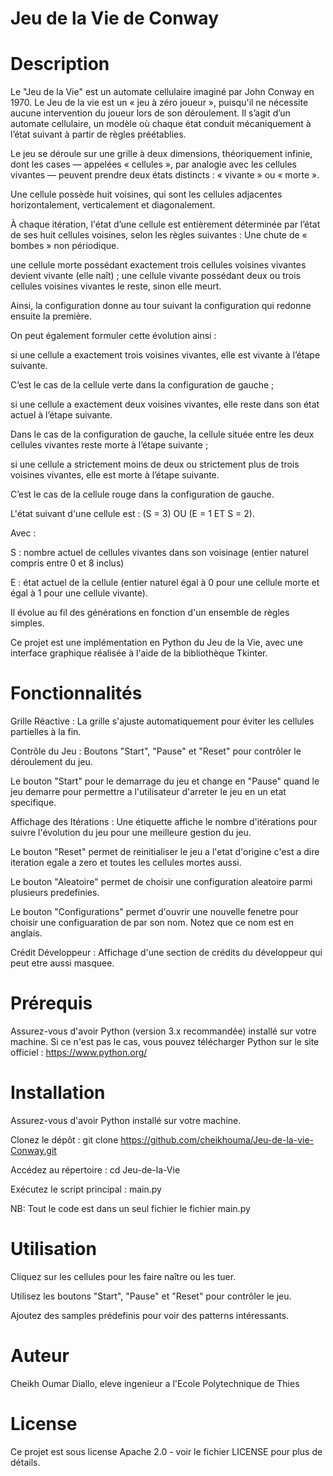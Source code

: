 # Jeu de la Vie de Conway

# Description
Le "Jeu de la Vie" est un automate cellulaire imaginé par John Conway en 1970.
Le Jeu de la vie est un « jeu à zéro joueur », puisqu'il ne nécessite aucune intervention du joueur lors de son déroulement. Il s’agit d’un automate cellulaire, un modèle où chaque état conduit mécaniquement à l’état suivant à partir de règles préétablies.

Le jeu se déroule sur une grille à deux dimensions, théoriquement infinie, dont les cases — appelées « cellules », par analogie avec les cellules vivantes — peuvent prendre deux états distincts : « vivante » ou « morte ».

Une cellule possède huit voisines, qui sont les cellules adjacentes horizontalement, verticalement et diagonalement.

À chaque itération, l'état d’une cellule est entièrement déterminée par l’état de ses huit cellules voisines, selon les règles suivantes :
Une chute de « bombes » non périodique.

une cellule morte possédant exactement trois cellules voisines vivantes devient vivante (elle naît) ;
une cellule vivante possédant deux ou trois cellules voisines vivantes le reste, sinon elle meurt.

Ainsi, la configuration  donne au tour suivant la configuration  qui redonne ensuite la première.

On peut également formuler cette évolution ainsi :

si une cellule a exactement trois voisines vivantes, elle est vivante à l’étape suivante.

C’est le cas de la cellule verte dans la configuration de gauche ;

si une cellule a exactement deux voisines vivantes, elle reste dans son état actuel à l’étape suivante.

Dans le cas de la configuration de gauche, la cellule située entre les deux cellules vivantes reste morte à l’étape suivante ;

si une cellule a strictement moins de deux ou strictement plus de trois voisines vivantes, elle est morte à l’étape suivante.

C’est le cas de la cellule rouge dans la configuration de gauche.

L'état suivant d'une cellule est : (S = 3) OU (E = 1 ET S = 2).

Avec :

S : nombre actuel de cellules vivantes dans son voisinage (entier naturel compris entre 0 et 8 inclus) 

E : état actuel de la cellule (entier naturel égal à 0 pour une cellule morte et égal à 1 pour une cellule vivante).

Il évolue au fil des générations en fonction d'un ensemble de règles simples.

Ce projet est une implémentation en Python du Jeu de la Vie, avec une interface graphique réalisée à l'aide de la bibliothèque Tkinter.


# Fonctionnalités

Grille Réactive : La grille s'ajuste automatiquement pour éviter les cellules partielles à la fin.

Contrôle du Jeu : Boutons "Start", "Pause" et "Reset" pour contrôler le déroulement du jeu.

Le bouton "Start" pour le demarrage du jeu et change en "Pause" quand le jeu demarre pour permettre a l'utilisateur d'arreter le jeu en un etat specifique.

Affichage des Itérations : Une étiquette affiche le nombre d'itérations pour suivre l'évolution du jeu pour une meilleure gestion du jeu.

Le bouton "Reset" permet de reinitialiser le jeu a l'etat d'origine c'est a dire iteration egale a zero et toutes les cellules mortes aussi.

Le bouton "Aleatoire" permet de choisir une configuration aleatoire parmi plusieurs predefinies.

Le bouton "Configurations" permet d'ouvrir une nouvelle fenetre pour choisir une configuaration de par son nom. Notez que ce nom est en anglais. 

Crédit Développeur : Affichage d'une section de crédits du développeur qui peut etre aussi masquee.

# Prérequis

Assurez-vous d'avoir Python (version 3.x recommandée) installé sur votre machine. Si ce n'est pas le cas, vous pouvez télécharger Python sur le site officiel : https://www.python.org/

# Installation

Assurez-vous d'avoir Python installé sur votre machine.

Clonez le dépôt : git clone https://github.com/cheikhouma/Jeu-de-la-vie-Conway.git

Accédez au répertoire : cd Jeu-de-la-Vie

Exécutez le script principal : main.py

NB: Tout le code est dans un seul fichier le fichier main.py 

# Utilisation

Cliquez sur les cellules pour les faire naître ou les tuer.

Utilisez les boutons "Start", "Pause" et "Reset" pour contrôler le jeu.

Ajoutez des samples prédefinis pour voir des patterns intéressants.

# Auteur
Cheikh Oumar Diallo, eleve ingenieur a l'Ecole Polytechnique de Thies
# License
Ce projet est sous license Apache 2.0 - voir le fichier LICENSE pour plus de détails.
